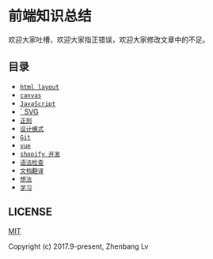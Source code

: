 # 前端知识总结

欢迎大家吐槽，欢迎大家指正错误，欢迎大家修改文章中的不足。

## 目录

* [` html layout `](https://github.com/lvzhenbang/article/blob/master/layout)
* [` canvas `](https://github.com/lvzhenbang/article/blob/master/canvas)
* [` JavaScript `](https://github.com/lvzhenbang/article/blob/master/js)
* [` SVG ](ttps://github.com/lvzhenbang/article/blob/master/svg)
* [` 正则 `](https://github.com/lvzhenbang/article/blob/master/regular/introduce.md)
* [` 设计模式 `](https://github.com/lvzhenbang/article/blob/master/design-pattern)
* [` Git `](https://github.com/lvzhenbang/article/blob/master/git)
* [` vue `](https://github.com/lvzhenbang/article/blob/master/vue)
* [` shopify 开发 `](https://github.com/lvzhenbang/article/blob/master/shopify)
* [` 语法检查 `](https://github.com/lvzhenbang/article/blob/master/lint)
* [` 文档翻译 `](https://github.com/lvzhenbang/article/blob/master/translate)
* [` 想法 `](https://github.com/lvzhenbang/article/blob/master/idea)
* [` 学习 `](https://github.com/lvzhenbang/article/blob/master/learning)

## LICENSE

[MIT](https://opensource.org/licenses/MIT)

Copyright (c) 2017.9-present, Zhenbang Lv
